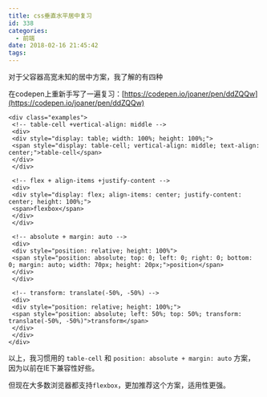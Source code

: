 ```yaml
---
title: css垂直水平居中复习
id: 338
categories:
  - 前端
date: 2018-02-16 21:45:42
tags:
---
```


对于父容器高宽未知的居中方案，我了解的有四种

在codepen上重新手写了一遍复习：[https://codepen.io/joaner/pen/ddZQQw](https://codepen.io/joaner/pen/ddZQQw)
```
<div class="examples">
 <!-- table-cell +vertical-align: middle -->
 <div>
 <div style="display: table; width: 100%; height: 100%;">
 <span style="display: table-cell; vertical-align: middle; text-align: center;">table-cell</span>
 </div>
 </div>

 <!-- flex + align-items +justify-content -->
 <div>
 <div style="display: flex; align-items: center; justify-content: center; height: 100%;">
 <span>flexbox</span>
 </div>
 </div>

 <!-- absolute + margin: auto -->
 <div>
 <div style="position: relative; height: 100%">
 <span style="position: absolute; top: 0; left: 0; right: 0; bottom: 0; margin: auto; width: 70px; height: 20px;">position</span>
 </div>
 </div>

 <!-- transform: translate(-50%, -50%) -->
 <div>
 <div style="position: relative; height: 100%;">
 <span style="position: absolute; left: 50%; top: 50%; transform: translate(-50%, -50%)">transform</span>
 </div>
 </div>
</div>
```
以上，我习惯用的 `table-cell` 和 `position: absolute + margin: auto` 方案，因为以前在IE下兼容性好些。

但现在大多数浏览器都支持`flexbox`，更加推荐这个方案，适用性更强。

